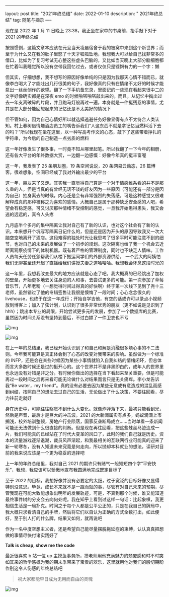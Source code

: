 ---
layout: post
title: "2021年终总结"
date: 2022-01-10
description: " 2021年终总结"
tag: 随笔与摘录
—-

现在是 2022 年 1 月 11 日晚上 23:38，我正坐在家中的书桌前，抬手敲下对于 2021 的年终总结

按照惯例，这篇文章本应该在元旦当天凌晨宿舍于我的被窝中来到这个新世界；而至于为什么又在我的肚子里憋了十天才呱呱坠地，我想我大可以给自己找非常多的借口，比如为了复习考试无心整这些虚头巴脑的，又比如当天晚上大部分脑细胞都在忙着叫我睡觉所以没有空带我回忆过去，或者仅仅只是铿锵有力的一个字：懒

但其实，仔细想想，我不想写的原因好像单纯的只是因为我那天心情不错而已，就像李白喝大了才能吐出几行很美的句子，我好像真的只有在情绪不太好的时候才能泵出一丝丝创作的欲望。翻了一下手机备忘录，里面记的一些现在看起来很中二的文字好像确实都是在深夜 emo 的时候啪嗒啪嗒敲出来的。而且，从记忆中掏出过去一年支离破碎的片段，并且跑马灯般再过一遍，本身就是一件挺残忍的事情，尤其是在大部分能回想起来的记忆还是不太美好的情况下

但不管如何，因为自己心情好所以就选择逃避任务好像显得有点不太符合人类认知。村上春树借情趣酒店员工的嘴告诉我们“人这东西不就是拿记忆当燃料活下去的吗？”所以我现在坐在这里，以一种写高考作文的心态，敲下了这些带着挣扎的字符串，为今后的自己制造一点劣质的燃料

这一年好像发生了很多事，一时竟不知从哪里起笔。所以我翻了一下今年的相册，还有各大平台的年终数据大赏，一边翻一边感慨：好像今年真的挺丰富喔

这一年，我发表了 25 条朋友圈，19 条空间说说，20 条网易云动态，26 篇博客。很难想象，空间已经成了我对外输出最少的平台

这一年，朋友来了又走。其实我一直觉得自己算是一个对于情感维系看的并不是那么重的人，但是当真的有曾经无话不谈的好友因为一些原因（可能还有一部分是因为自己）抽身离去的时候，内心还是会有非常强烈的失落感，可是这种感觉又很难解释成真的那种被称之为喜欢的感情。大概自己是属于那种缺乏安全感的人吧，希望会有稳定感，可又讨厌那种情绪不受控制的感觉，一旦我开始患得患失，我又会逃的远远的，真令人头疼

九月底半个多月的集中隔离让我对自己有了新的认识，也对这个社会有了新的认识。本来想开个坑写写隔离日记什么的，但是还是因为开头的原因导致我又一次大脑空空地离开了酒店。这段难得的独处时光让我思考了很多平时可能注意不到的细节，也对自己的未来的发展做了一个初步的规划。这次隔离也给了我一个机会去近距离观察疫情下的体制机器。既有着严格的管理制度，同时也不缺乏人情味。工作人员每天任劳任怨帮我们从楼下搬运同学们的外部资源供给， 一个武大的阿姨怕我们无聊甚至还开起了直播给我们讲授夫妻之道哈哈哈。我想我会怀念这段时光的	

这一年里，我想我改变最大的地方应该就是心态了吧。我大概真的已经跳出了加权的壁垒，开始更多地去关注身边的人和事，去尝试更多的可能。第一次参加了草莓音乐节，八年老粉（一想觉得时间过得真的好快啊）终于第一次线下见到了尧十三老师，虽然错过了他的专辑签售让我很是懊悔了一段时间；心心念念很久的 livehouse，也终于在这一年成行；开始自学吉他，有空的话或许可以录点小视频放到博客上；加入了弦计划，认识到了很多非常优秀的朋友（更不如说是见识到了hhh）；跳出本专业的局限，开始尝试更多元的发展，参加了一个数据库的比赛，虽然因为时间关系没有坚持到最后，不过白嫖了一件卫衣也不亏

![img](https://gitee.com/deepzheng/my-pic-hub/raw/master/098A640EF3C5A999B80A3BD3B19586EF.jpg)

![img](https://gitee.com/deepzheng/my-pic-hub/raw/master/A15CBB7B1C8C616E8EC66C3DB73CD0CD.jpg)

在上一年的总结里，我已经开始认识到了和自己和解是消融很多烦心事的不二法则。今年我可能算是真正体会到了心态的改变对我带来的影响。虽然做为一个标准的 INFP，还是会在某些时候因为某些小事情就陷入自我纠结的情绪闭环，但总体而言大多数时候还是过的挺开心的。这个世界并不是非黑即白的，成年人的世界里也永远没有对错是非之分。有时候你做出的选择在当下看起来至关重要，但是可能再过一段时间之后再来看可能无论做什么对结果而言只是无关痛痒。李小龙告诉我“Be water，my friend”。真的没有必要去因为某些无意或有意造成的混乱而感到纠结，按照自己的想法去过自己的生活，无论做出了什么决策，不要往回看，尽力往前走就好

身在历史中，可能往往察觉不到什么大变化。就像炸弹落下来，最初只能看到光，然后是声音，最后才是巨大的冲击波。2021 的大新闻属实有点多，蚂蚁滴滴上市搁浅，校外培训整顿，房地产行业陨落，国家反垄断局成立......当时单看一条新闻可能还无法做到什么很直接的判断。但是现在再往回看，把这些蛛丝马迹连成一片，我们可能真的已经站在了时代大变革的风口了，此时的我们自己就是历史。资本的流量游戏逐渐退潮，裁员风声渐起，和我最相关的互联网行业可能真的迎来了新一轮寒冬，没有人知道未来究竟是何走向，所以抛却本科就业的想法，读研对目前的我来说应该是一个更为稳妥的选择吧

上一年的年终总结里，我对自己 2021 的期许只有赌气一般短短四个字“平安快乐”，我想，我应该可以骄傲地宣布我圆满地完成既定目标了

至于 2022 的目标，我想好像并没有必要定的太细，过于宽泛的目标好像又显得特别没意思。毕竟，成长本来就不是一蹴而就的事，尽管有对自己未来的预期，尽管我现在可能大致能想象出明年的发展轨迹，可是，不真到那个时候，谁又能知道最终事件树的分支会去向何处呢。我在知乎上看到过这样一句话：比起象棋，我更相信生活是一局扑克。时间之于每个人都是公平公正的，只是在我自己的牌局中，我大概只求看清自己的手牌，然后将它们以自认为正确的方式全数打出，如此便好，至于别人打的什么牌，结果又如何，就再说吧

作为一名中度空想主义者，还是希望自己能尽量摆脱拖延症的束缚，认认真真把想做的事情尽快付诸实践好了

**Talk is cheap, show me the code**

最近很喜欢 b 站一位 up 主摸鱼事务所，摸老师用他充满魅力的颓废感和时不时突如其来的哲学感概为我的期末季带来了宝贵的欢乐，这里就用他对我们的殷切期盼作别这令人伤感的年终总结吧

> 祝大家都能早日成为无用而自由的灵魂

![img](https://gitee.com/deepzheng/my-pic-hub/raw/master/70AA0B8BB6CC05D53D48D38847430AB3.jpg)
